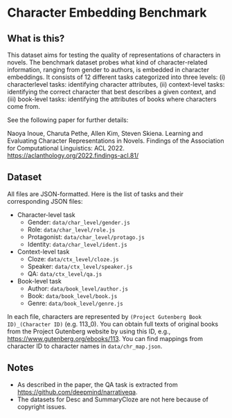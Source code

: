 # Character Embedding Benchmark

## What is this?

This dataset aims for testing the quality of representations of characters in novels.
The benchmark dataset probes what kind of character-related information, ranging from gender to authors, is embedded in character embeddings.
It consists of 12 different tasks categorized into three levels: (i) characterlevel tasks: identifying character attributes, (ii) context-level tasks: identifying the correct character that best describes a given context, and (iii) book-level tasks: identifying the attributes of books where characters come from.

See the following paper for further details:

Naoya Inoue, Charuta Pethe, Allen Kim, Steven Skiena. Learning and Evaluating Character Representations in Novels. Findings of the Association for Computational Linguistics: ACL 2022. https://aclanthology.org/2022.findings-acl.81/


## Dataset

All files are JSON-formatted. Here is the list of tasks and their corresponding JSON files:

- Character-level task
    - Gender: `data/char_level/gender.js`
    - Role: `data/char_level/role.js`
    - Protagonist: `data/char_level/protago.js`
    - Identity: `data/char_level/ident.js`
- Context-level task
    - Cloze: `data/ctx_level/cloze.js`
    - Speaker: `data/ctx_level/speaker.js`
    - QA: `data/ctx_level/qa.js`
- Book-level task
    - Author: `data/book_level/author.js`
    - Book: `data/book_level/book.js`
    - Genre: `data/book_level/genre.js`

In each file, characters are represented by `(Project Gutenberg Book ID)_(Character ID)` (e.g. 113_0).
You can obtain full texts of original books from the Project Gutenberg website by using this ID, e.g., https://www.gutenberg.org/ebooks/113.
You can find mappings from character ID to character names in `data/chr_map.json`.


## Notes
- As described in the paper, the QA task is extracted from https://github.com/deepmind/narrativeqa.
- The datasets for Desc and SummaryCloze are not here because of copyright issues.
